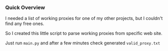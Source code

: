 ### Quick Overview ###

I needed a list of working proxies for one of my other projects, but I couldn't find any free ones.

So I created this little  script to parse working proxies from specific web site.

Just run `main.py` and after a few minutes check generated `valid_proxy.txt`

